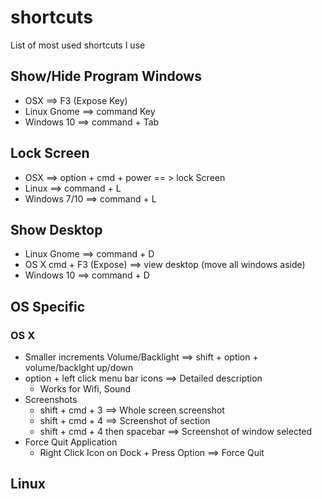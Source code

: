 # shortcuts
List of most used shortcuts I use


## Show/Hide Program Windows 
* OSX ==> F3 (Expose Key)
* Linux Gnome ==> command Key
* Windows 10 ==> command + Tab

## Lock Screen
* OSX ==> option + cmd + power == >  lock Screen
* Linux ==> command + L
* Windows 7/10 ==> command + L

## Show Desktop
* Linux Gnome ==> command + D 
* OS X cmd + F3 (Expose) ==> view desktop (move all windows aside)
* Windows 10 ==> command  + D

## OS Specific 
### OS X 
* Smaller increments Volume/Backlight ==> shift + option + volume/backlght up/down 
* option + left click menu bar icons ==> Detailed description
  * Works for Wifi, Sound
* Screenshots
  * shift + cmd + 3 ==> Whole screen screenshot
  * shift + cmd + 4 ==> Screenshot of section
  * shift + cmd + 4 then spacebar ==> Screenshot of window selected
* Force Quit Application
  * Right Click Icon on Dock + Press Option ==> Force Quit
  
  
## Linux 

